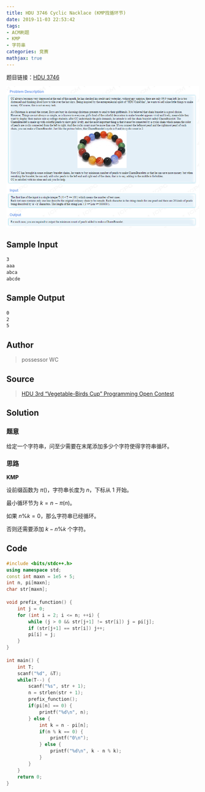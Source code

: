 ```yaml
---
title: HDU 3746 Cyclic Nacklace (KMP找循环节)
date: 2019-11-03 22:53:42
tags:
- ACM刷题
- KMP
- 字符串
categories: 竞赛
mathjax: true
---
```


题目链接：[HDU 3746](http://acm.hdu.edu.cn/showproblem.php?pid=3746)

![title](https://raw.githubusercontent.com/WuTao18/images/master/gitnote/2019/11/03/1572791173434-1572791173438.png)


## Sample Input

```markdown
3
aaa
abca
abcde
```

## Sample Output

```markdown
0
2
5
```

## Author

> possessor WC

## Source

> [HDU 3rd “Vegetable-Birds Cup” Programming Open Contest](http://acm.hdu.edu.cn/search.php?field=problem&key=HDU+3rd+%A1%B0Vegetable-Birds+Cup%A1%B1+Programming+Open+Contest&source=1&searchmode=source)

## Solution

### 题意

给定一个字符串，问至少需要在末尾添加多少个字符使得字符串循环。

### 思路

**KMP**

设前缀函数为 $\pi()$，字符串长度为 $n$，下标从 $1$ 开始。

最小循环节为 $k = n - \pi(n)$。

如果 $n \% k=0$，那么字符串已经循环。

否则还需要添加 $k - n \% k$ 个字符。

## Code

```cpp
#include <bits/stdc++.h>
using namespace std;
const int maxn = 1e5 + 5;
int n, pi[maxn];
char str[maxn];

void prefix_function() {
	int j = 0;
	for (int i = 2; i <= n; ++i) {
		while (j > 0 && str[j+1] != str[i]) j = pi[j];
		if (str[j+1] == str[i]) j++;
		pi[i] = j;
	}
}

int main() {
	int T;
	scanf("%d", &T);
	while(T--) {
		scanf("%s", str + 1);
		n = strlen(str + 1);
		prefix_function();
		if(pi[n] == 0) {
            printf("%d\n", n);
		} else {
			int k = n - pi[n];
			if(n % k == 0) {
                printf("0\n");
            } else {
                printf("%d\n", k - n % k);
            }
		}
	}
	return 0;
}
```
